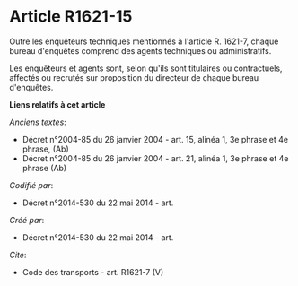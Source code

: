 # Article R1621-15

Outre les enquêteurs techniques mentionnés à l'article R. 1621-7, chaque bureau d'enquêtes comprend des agents techniques ou
administratifs. 

Les enquêteurs et agents sont, selon qu'ils sont titulaires ou contractuels, affectés ou recrutés sur proposition du
directeur de chaque bureau d'enquêtes.

**Liens relatifs à cet article**

_Anciens textes_:

  - Décret n°2004-85 du 26 janvier 2004 - art. 15, alinéa 1, 3e phrase et 4e phrase,  (Ab)
  - Décret n°2004-85 du 26 janvier 2004 - art. 21, alinéa 1, 3e phrase et 4e phrase (Ab)

_Codifié par_:

  - Décret n°2014-530 du 22 mai 2014 - art.

_Créé par_:

  - Décret n°2014-530 du 22 mai 2014 - art.

_Cite_:

  - Code des transports - art. R1621-7 (V)
